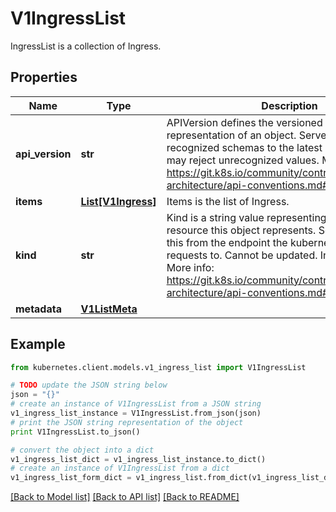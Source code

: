 # V1IngressList

IngressList is a collection of Ingress.

## Properties
Name | Type | Description | Notes
------------ | ------------- | ------------- | -------------
**api_version** | **str** | APIVersion defines the versioned schema of this representation of an object. Servers should convert recognized schemas to the latest internal value, and may reject unrecognized values. More info: https://git.k8s.io/community/contributors/devel/sig-architecture/api-conventions.md#resources | [optional] 
**items** | [**List[V1Ingress]**](V1Ingress.md) | Items is the list of Ingress. | 
**kind** | **str** | Kind is a string value representing the REST resource this object represents. Servers may infer this from the endpoint the kubernetes.client submits requests to. Cannot be updated. In CamelCase. More info: https://git.k8s.io/community/contributors/devel/sig-architecture/api-conventions.md#types-kinds | [optional] 
**metadata** | [**V1ListMeta**](V1ListMeta.md) |  | [optional] 

## Example

```python
from kubernetes.client.models.v1_ingress_list import V1IngressList

# TODO update the JSON string below
json = "{}"
# create an instance of V1IngressList from a JSON string
v1_ingress_list_instance = V1IngressList.from_json(json)
# print the JSON string representation of the object
print V1IngressList.to_json()

# convert the object into a dict
v1_ingress_list_dict = v1_ingress_list_instance.to_dict()
# create an instance of V1IngressList from a dict
v1_ingress_list_form_dict = v1_ingress_list.from_dict(v1_ingress_list_dict)
```
[[Back to Model list]](../README.md#documentation-for-models) [[Back to API list]](../README.md#documentation-for-api-endpoints) [[Back to README]](../README.md)


